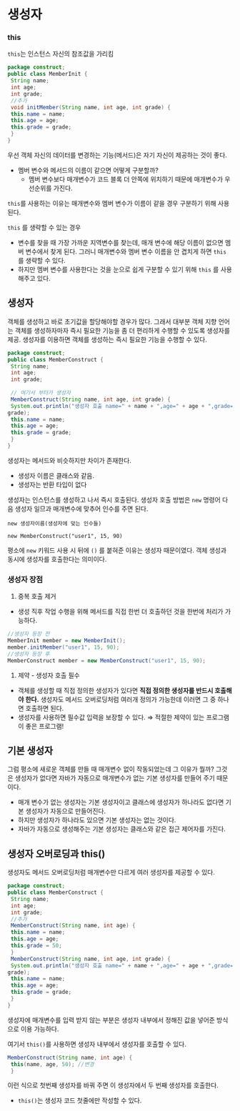 # 생성자

### this

`this`는 인스턴스 자신의 참조값을 가리킴

```java
package construct;
public class MemberInit {
 String name;
 int age;
 int grade;
 //추가
 void initMember(String name, int age, int grade) {
 this.name = name;
 this.age = age;
 this.grade = grade;
 }
}
```

우선 객체 자신의 데이터를 변경하는 기능(메서드)은 자기 자신이 제공하는 것이 좋다.

- 멤버 변수와 메서드의 이름이 같으면 어떻게 구분할까?
    - 멤버 변수보다 매개변수가 코드 블록 더 안쪽에 위치하기 때문에 매개변수가 우선순위를 가진다.

`this`를 사용하는 이유는 매개변수와 멤버 변수가 이름이 같을 경우 구분하기 위해 사용된다.

`this` 를 생략할 수 있는 경우

- 변수를 찾을 때 가장 가까운 지역변수를 찾는데, 매개 변수에 해당 이름이 없으면 멤버 변수에서 찾게 된다. 그러니 매개변수와 멤버 변수 이름을 안 겹치게 하면 `this` 를 생략할 수 있다.
- 하지만 멤버 변수를 사용한다는 것을 눈으로 쉽게 구분할 수 있기 위해 `this` 를 사용해주고 있다.

## 생성자

객체를 생성하고 바로 초기값을 할당해야할 경우가 많다. 그래서 대부분 객체 지향 언어는 객체를 생성하자마자 즉시 필요한 기능을 좀 더 편리하게 수행할 수 있도록 생성자를 제공. 생성자를 이용하면 객체를 생성하는 즉시 필요한 기능을 수행할 수 있다.

```java
package construct;
public class MemberConstruct {
 String name;
 int age;
 int grade;
 
 // 여기서 부터가 생성자
 MemberConstruct(String name, int age, int grade) {
 System.out.println("생성자 호출 name=" + name + ",age=" + age + ",grade=" +
grade);
 this.name = name;
 this.age = age;
 this.grade = grade;
 }
}
```

생성자는 메서드와 비슷하지만 차이가 존재한다.

- 생성자 이름은 클래스와 같음.
- 생성자는 반환 타입이 없다

생성자는 인스턴스를 생성하고 나서 즉시 호출된다. 생성자 호출 방법은 `new` 명령어 다음 생성자 일므과 매개변수에 맞추어 인수를 주면 된다.

`new 생성자이름(생성자에 맞는 인수들)` 

`new MemberConstruct("user1", 15, 90)` 

평소에 `new` 키워드 사용 시 뒤에 `()` 를 붙혀준 이유는 생성자 때문이였다. 객체 생성과 동시에 생성자를 호출한다는 의미이다.

### 생성자 장점

1. 중복 호출 제거
- 생성 직후 작업 수행을 위해 메서드를 직접 한번 더 호출하던 것을 한번에 처리가 가능하다.

```java
//생성자 등장 전
MemberInit member = new MemberInit();
member.initMember("user1", 15, 90);
//생성자 등장 후
MemberConstruct member = new MemberConstruct("user1", 15, 90);
```

1. 제약 - 생성자 호출 필수
- 객체를 생성할 때 직접 정의한 생성자가 있다면 **직접 정의한 생성자를 반드시 호출해야 한다.** 생성자도 메서드 오버로딩처럼 여러개 정의가 가능한데 이러면 그 중 하나면 호출하면 된다.
- 생성자를 사용하면 필수값 입력을 보장할 수 있다.
⇒ 적절한 제약이 있는 프로그램이 좋은 프로그램!

## 기본 생성자

그럼 평소에 새로운 객체를 만들 때 매개변수 없이 작동되었는데 그 이유가 뭘까? 그것은 생성자가 없다면 자바가 자동으로 매개변수가 없는 기본 생성자를 만들어 주기 때문이다.

- 매개 변수가 없는 생성자는 기본 생성자이고 클래스에 생성자가 하나라도 없다면 기본 생성자가 자동으로 만들어진다.
- 하지만 생성자가 하나라도 있으면 기본 생성자는 없는 것이다.
- 자바가 자동으로 생성해주는 기본 생성자는 클래스와 같은 접근 제어자를 가진다.

## 생성자 오버로딩과 this()

생성자도 메서드 오버로딩처럼 매개변수만 다르게 여러 생성자를 제공할 수 있다.

```java
package construct;
public class MemberConstruct {
 String name;
 int age;
 int grade;
 //추가
 MemberConstruct(String name, int age) {
 this.name = name;
 this.age = age;
 this.grade = 50;
 }
 MemberConstruct(String name, int age, int grade) {
 System.out.println("생성자 호출 name=" + name + ",age=" + age + ",grade=" +
grade);
 this.name = name;
 this.age = age;
 this.grade = grade;
 }
}
```

생성자에 매개변수를 입력 받지 않는 부분은 생성자 내부에서 정해진 값을 넣어준 방식으로 이용 가능하다.

여기서 `this()`를 사용하면 생성자 내부에서 생성자를 호출할 수 있다.

```java
MemberConstruct(String name, int age) {
 this(name, age, 50); //변경
 }
```

이런 식으로 첫번째 생성자를 바꿔 주면 이 생성자에서 두 번째 생성자를 호출한다. 

- `this()`는 생성자 코드 첫줄에만 작성할 수 있다.